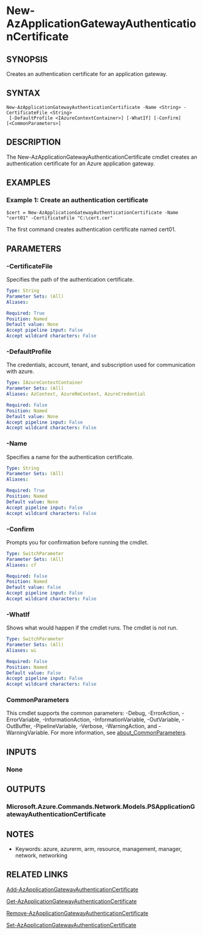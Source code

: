 ﻿---
external help file: Microsoft.Azure.PowerShell.Cmdlets.Network.dll-Help.xml
Module Name: Az.Network
online version: https://learn.microsoft.com/powershell/module/az.network/new-azapplicationgatewayauthenticationcertificate
schema: 2.0.0
---

# New-AzApplicationGatewayAuthenticationCertificate

## SYNOPSIS
Creates an authentication certificate for an application gateway.

## SYNTAX

```
New-AzApplicationGatewayAuthenticationCertificate -Name <String> -CertificateFile <String>
 [-DefaultProfile <IAzureContextContainer>] [-WhatIf] [-Confirm] [<CommonParameters>]
```

## DESCRIPTION
The New-AzApplicationGatewayAuthenticationCertificate cmdlet creates an authentication certificate for an Azure application gateway.

## EXAMPLES

### Example 1: Create an authentication certificate
```
$cert = New-AzApplicationGatewayAuthenticationCertificate -Name "cert01" -CertificateFile "C:\cert.cer"
```

The first command creates authentication certificate named cert01.

## PARAMETERS

### -CertificateFile
Specifies the path of the authentication certificate.

```yaml
Type: String
Parameter Sets: (All)
Aliases:

Required: True
Position: Named
Default value: None
Accept pipeline input: False
Accept wildcard characters: False
```

### -DefaultProfile
The credentials, account, tenant, and subscription used for communication with azure.

```yaml
Type: IAzureContextContainer
Parameter Sets: (All)
Aliases: AzContext, AzureRmContext, AzureCredential

Required: False
Position: Named
Default value: None
Accept pipeline input: False
Accept wildcard characters: False
```

### -Name
Specifies a name for the authentication certificate.

```yaml
Type: String
Parameter Sets: (All)
Aliases:

Required: True
Position: Named
Default value: None
Accept pipeline input: False
Accept wildcard characters: False
```

### -Confirm
Prompts you for confirmation before running the cmdlet.

```yaml
Type: SwitchParameter
Parameter Sets: (All)
Aliases: cf

Required: False
Position: Named
Default value: False
Accept pipeline input: False
Accept wildcard characters: False
```

### -WhatIf
Shows what would happen if the cmdlet runs.
The cmdlet is not run.

```yaml
Type: SwitchParameter
Parameter Sets: (All)
Aliases: wi

Required: False
Position: Named
Default value: False
Accept pipeline input: False
Accept wildcard characters: False
```

### CommonParameters
This cmdlet supports the common parameters: -Debug, -ErrorAction, -ErrorVariable, -InformationAction, -InformationVariable, -OutVariable, -OutBuffer, -PipelineVariable, -Verbose, -WarningAction, and -WarningVariable. For more information, see [about_CommonParameters](http://go.microsoft.com/fwlink/?LinkID=113216).

## INPUTS

### None
## OUTPUTS

### Microsoft.Azure.Commands.Network.Models.PSApplicationGatewayAuthenticationCertificate
## NOTES
* Keywords: azure, azurerm, arm, resource, management, manager, network, networking

## RELATED LINKS

[Add-AzApplicationGatewayAuthenticationCertificate]()

[Get-AzApplicationGatewayAuthenticationCertificate]()

[Remove-AzApplicationGatewayAuthenticationCertificate]()

[Set-AzApplicationGatewayAuthenticationCertificate]()

